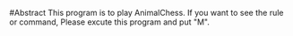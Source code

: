 #Abstract
This program is to play AnimalChess.
If you want to see the rule or command, Please excute this program and put "M".
